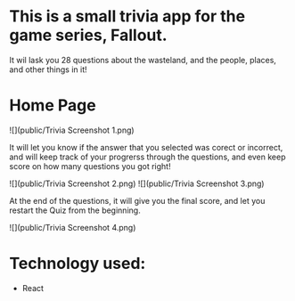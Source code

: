 # This is a small trivia app for the game series, Fallout.

It wil lask you 28 questions about the wasteland, and the people, places, and other things in it!

# Home Page
![](public/Trivia Screenshot 1.png)

It will let you know if the answer that you selected was corect or incorrect, and will keep track of your progrerss through the questions, and even keep score on how many questions you got right!

![](public/Trivia Screenshot 2.png)
![](public/Trivia Screenshot 3.png)

At the end of the questions, it will give you the final score, and let you restart the Quiz from the beginning.

![](public/Trivia Screenshot 4.png)

# Technology used:
- React